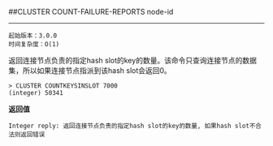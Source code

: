 ##CLUSTER COUNT-FAILURE-REPORTS node-id

----------
    起始版本：3.0.0
    时间复杂度：O(1)

返回连接节点负责的指定hash slot的key的数量。该命令只查询连接节点的数据集，所以如果连接节点指派到该hash slot会返回0。

```
> CLUSTER COUNTKEYSINSLOT 7000
(integer) 50341
```

**返回值**

    Integer reply: 返回连接节点负责的指定hash slot的key的数量, 如果hash slot不合法则返回错误
